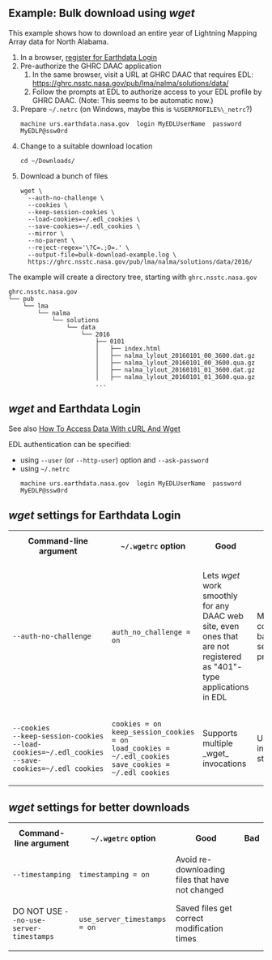 ## Example: Bulk download using _wget_

This example shows how to download an entire year of Lightning Mapping Array data for North Alabama.

1. In a browser, [register for Earthdata Login](https://urs.earthdata.nasa.gov/users/new)
2. Pre-authorize the GHRC DAAC application
    1. In the same browser, visit a URL at GHRC DAAC that requires EDL:
       https://ghrc.nsstc.nasa.gov/pub/lma/nalma/solutions/data/
    2. Follow the prompts at EDL to authorize access to your EDL profile by GHRC DAAC.
       (Note: This seems to be automatic now.)
3. Prepare `~/.netrc` (on Windows, maybe this is `%USERPROFILE%\_netrc`?)
    ```
    machine urs.earthdata.nasa.gov  login MyEDLUserName  password MyEDLP@ssw0rd
    ```
4. Change to a suitable download location
    ```shell
    cd ~/Downloads/
    ```
5. Download a bunch of files
    ```shell
    wget \
      --auth-no-challenge \
      --cookies \
      --keep-session-cookies \
      --load-cookies=~/.edl_cookies \
      --save-cookies=~/.edl_cookies \
      --mirror \
      --no-parent \
      --reject-regex='\?C=.;O=.' \
      --output-file=bulk-download-example.log \
      https://ghrc.nsstc.nasa.gov/pub/lma/nalma/solutions/data/2016/
    ```

The example will create a directory tree, starting with `ghrc.nsstc.nasa.gov`

```
ghrc.nsstc.nasa.gov
└── pub
    └── lma
        └── nalma
            └── solutions
                └── data
                    └── 2016
                        ├── 0101
                        │   ├── index.html
                        │   ├── nalma_lylout_20160101_00_3600.dat.gz
                        │   ├── nalma_lylout_20160101_00_3600.qua.gz
                        │   ├── nalma_lylout_20160101_01_3600.dat.gz
                        │   ├── nalma_lylout_20160101_01_3600.qua.gz
                        ...
```


## _wget_ and Earthdata Login

See also [How To Access Data With cURL And Wget](https://wiki.earthdata.nasa.gov/display/EL/How+To+Access+Data+With+cURL+And+Wget)

EDL authentication can be specified:
* using `--user` (or `--http-user`) option and `--ask-password`
* using `~/.netrc`
    ```
    machine urs.earthdata.nasa.gov  login MyEDLUserName  password MyEDLP@ssw0rd
    ```


## _wget_ settings for Earthdata Login

<table>

<tr>
<th>Command-line argument</th>
<th>

`~/.wgetrc` option

</th>
<th>Good</th>
<th>Bad</th>
</tr>

<tr>
<td>

`--auth-no-challenge`

</td>
<td>

`auth_no_challenge = on`

</td>
<td>

Lets _wget_ work smoothly for any DAAC web site, even ones that are not registered as "401"-type applications in EDL

</td>
<td>Might be considered bad security practice</td>
</tr>

<tr>
<td>

```
--cookies
--keep-session-cookies
--load-cookies=~/.edl_cookies
--save-cookies=~/.edl_cookies
```

</td>
<td>

```
cookies = on
keep_session_cookies = on
load_cookies = ~/.edl_cookies
save_cookies = ~/.edl_cookies
```

</td>
<td>Supports multiple _wget_ invocations</td>
<td>Uses insecure storage</td>
</tr>

</table>



## _wget_ settings for better downloads

<table>

<tr>
<th>Command-line argument</th>
<th>

`~/.wgetrc` option

</th>
<th>Good</th>
<th>Bad</th>
</tr>

<tr>
<td>

`--timestamping`

</td>
<td>

`timestamping = on`

</td>
<td>Avoid re-downloading files that have not changed</td>
<td></td>
</tr>

<tr>
<td>

DO NOT USE `--no-use-server-timestamps`

</td>
<td>

`use_server_timestamps = on`

</td>
<td>Saved files get correct modification times</td>
<td></td>
</tr>

</table>
